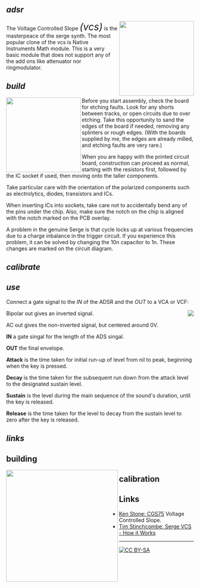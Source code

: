 ## *adsr*

<a href="https://spielhuus.github.io/elektrophon/images/adsr-panel.jpg"><img width="200" align="right" src="https://spielhuus.github.io/elektrophon/images/adsr-titel_tmb.jpg"></a>
The Voltage Controlled Slope <font size="14" style="font-size:26px; font-style:italic;">(vcs)</font> is the masterpeace of the serge synth. The most popular clone of the vcs is Native Instruments Math module. This is a very basic module that does not support any of the add ons like attenuator nor ringmodulator. 

## *build*

<a href="https://spielhuus.github.io/elektrophon/images/adsr-mount.jpg"><img width="200" align="left" src="https://spielhuus.github.io/elektrophon/images/adsr-mount_tmb.jpg"></a> Before you start assembly, check the board for etching faults. Look for any shorts between tracks, or open circuits due to over etching. Take this opportunity to sand the edges of the board if needed, removing any splinters or rough edges. (With the boards supplied by me, the edges are already milled, and etching faults are very rare.)

When you are happy with the printed circuit board, construction can proceed as normal, starting with the resistors first, followed by the IC socket if used, then moving onto the taller components.

Take particular care with the orientation of the polarized components such as electrolytics, diodes, transistors and ICs.

When inserting ICs into sockets, take care not to accidentally bend any of the pins under the chip. Also, make sure the notch on the chip is aligned with the notch marked on the PCB overlay.

A problem in the genuine Serge is that cycle locks up at various frequencies due to a charge inbalance in the trigger circuit. If you experience this problem, it can be solved by changing the 10n capacitor to 1n. These changes are marked on the circuit diagram.

## *calibrate*



## *use*

Connect a gate signal to the *IN* of the ADSR and the *OUT* to a VCA or VCF:

<a href="https://spielhuus.github.io/elektrophon/images/adsr-mount.jpg"><img align="right" src="https://upload.wikimedia.org/wikipedia/commons/thumb/e/ea/ADSR_parameter.svg/320px-ADSR_parameter.svg.png"></a>

Bipolar out gives an inverted signal.

AC out gives the non-inverted signal, but centered around 0V.


**IN** a gate singal for the length of the ADS singal.

**OUT** the final envelope.

**Attack** is the time taken for initial run-up of level from nil to peak, beginning when the key is pressed.

**Decay** is the time taken for the subsequent run down from the attack level to the designated sustain level.

**Sustain** is the level during the main sequence of the sound's duration, until the key is released.

**Release** is the time taken for the level to decay from the sustain level to zero after the key is released.


## *links*



## building

<a href="https://spielhuus.github.io/elektrophon/images/4046-side.jpg"><img align="left" src="https://spielhuus.github.io/elektrophon/images/4046-side-tmb.jpg" height="300px"></img></a>


## calibration


 ## Links

* [Ken Stone: CGS75](https://www.elby-designs.com/webtek/cgs/serge/cgs75/cgs75_vcs.html) Voltage Controlled Slope.
* [Tim Stinchcombe: Serge VCS - How it Works](http://www.timstinchcombe.co.uk/index.php?pge=vcs)


---
[![CC BY-SA](https://licensebuttons.net/l/by-sa/3.0/88x31.png)](https://creativecommons.org/licenses/by-sa/4.0/)

